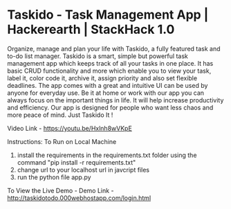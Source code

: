 # Taskido - Task Management App | Hackerearth | StackHack 1.0
Organize, manage and plan your life with Taskido, a fully featured task and to-do list manager. Taskido is a smart, simple but powerful task management app which keeps track of all your tasks in one place. It has basic CRUD functionality and more which enable you to view your task, label it, color code it, archive it, assign priority and also set flexible deadlines. The app comes with a great and intuitive UI can be used by anyone for everyday use. Be it at home or work with our app you can always focus on the important things in life. It will help increase productivity and efficiency. Our app is designed for people who want less chaos and more peace of mind. Just Taskido It !


Video Link - https://youtu.be/Hxlnh8wVKpE

Instructions:
To Run on Local Machine
1) install the requirements in the requirements.txt folder using the command "pip install -r requirements.txt" 
2) change url to your localhost url in javcript files 
3) run the python file app.py

To View the Live Demo - 
Demo Link - http://taskidotodo.000webhostapp.com/login.html


